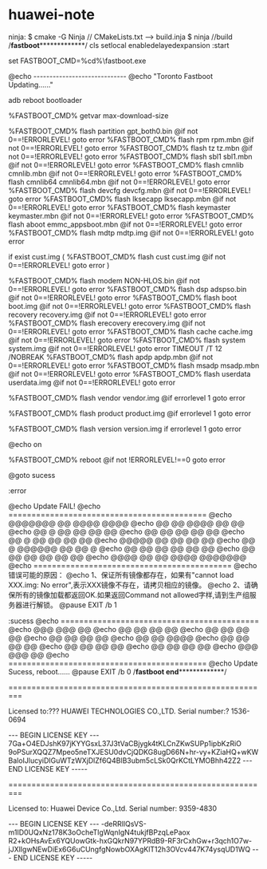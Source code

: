 # huawei-note
ninja:
$ cmake -G Ninja // CMakeLists.txt --> build.inja
$ ninja  //build 
/**********************fastboot***********************************/
cls
setlocal enabledelayedexpansion
:start

set FASTBOOT_CMD=%cd%\fastboot.exe

@echo -----------------------------
@echo "Toronto Fastboot Updating......"

adb reboot bootloader

%FASTBOOT_CMD% getvar max-download-size 

%FASTBOOT_CMD%  flash partition          gpt_both0.bin
	@if not 0==!ERRORLEVEL! goto error
%FASTBOOT_CMD%  flash rpm                 rpm.mbn
	@if not 0==!ERRORLEVEL! goto error
%FASTBOOT_CMD%  flash tz                  tz.mbn
	@if not 0==!ERRORLEVEL! goto error
%FASTBOOT_CMD%  flash sbl1                sbl1.mbn
	@if not 0==!ERRORLEVEL! goto error
%FASTBOOT_CMD%  flash cmnlib              cmnlib.mbn
	@if not 0==!ERRORLEVEL! goto error
%FASTBOOT_CMD%  flash cmnlib64            cmnlib64.mbn
	@if not 0==!ERRORLEVEL! goto error
%FASTBOOT_CMD%  flash devcfg              devcfg.mbn
	@if not 0==!ERRORLEVEL! goto error
%FASTBOOT_CMD%  flash lksecapp            lksecapp.mbn
	@if not 0==!ERRORLEVEL! goto error
%FASTBOOT_CMD%  flash keymaster           keymaster.mbn
	@if not 0==!ERRORLEVEL! goto error
%FASTBOOT_CMD%  flash aboot               emmc_appsboot.mbn
	@if not 0==!ERRORLEVEL! goto error
%FASTBOOT_CMD%  flash mdtp                mdtp.img
	@if not 0==!ERRORLEVEL! goto error

if exist cust.img (
	%FASTBOOT_CMD%  flash cust               cust.img
		@if not 0==!ERRORLEVEL! goto error
)

%FASTBOOT_CMD%  flash modem               NON-HLOS.bin
	@if not 0==!ERRORLEVEL! goto error
%FASTBOOT_CMD%  flash dsp                 adspso.bin
	@if not 0==!ERRORLEVEL! goto error
%FASTBOOT_CMD%  flash boot                 boot.img
	@if not 0==!ERRORLEVEL! goto error
%FASTBOOT_CMD%  flash recovery             recovery.img
	@if not 0==!ERRORLEVEL! goto error
%FASTBOOT_CMD%  flash erecovery             erecovery.img
	@if not 0==!ERRORLEVEL! goto error
%FASTBOOT_CMD%  flash cache                cache.img
	@if not 0==!ERRORLEVEL! goto error
%FASTBOOT_CMD%  flash system               system.img
	@if not 0==!ERRORLEVEL! goto error
TIMEOUT /T 12 /NOBREAK
%FASTBOOT_CMD%  flash apdp               	apdp.mbn
	@if not 0==!ERRORLEVEL! goto error
%FASTBOOT_CMD%  flash msadp               msadp.mbn
	@if not 0==!ERRORLEVEL! goto error
%FASTBOOT_CMD%  flash userdata           userdata.img
	@if not 0==!ERRORLEVEL! goto error

%FASTBOOT_CMD%  flash vendor             vendor.img
@if errorlevel 1 goto error

%FASTBOOT_CMD%  flash product            product.img
@if errorlevel 1 goto error

%FASTBOOT_CMD% flash version          version.img
if errorlevel 1 goto error

@echo on

%FASTBOOT_CMD% reboot
@if not !ERRORLEVEL!==0 goto error

@goto sucess

:error

@echo Update FAIL!
@echo ===========================================
@echo       @@@@@@@   @@     @@@@   @@@@
@echo        @@  @@  @@@@     @@     @@
@echo        @@   @ @@  @@    @@     @@
@echo        @@     @@  @@    @@     @@
@echo        @@  @  @@  @@    @@     @@
@echo        @@@@@  @@  @@    @@     @@
@echo        @@  @  @@@@@@    @@     @@   @
@echo        @@     @@  @@    @@     @@  @@
@echo        @@     @@  @@    @@     @@  @@
@echo       @@@@    @@  @@   @@@@   @@@@@@@
@echo ===========================================
@echo 错误可能的原因：
@echo    1、保证所有镜像都存在，如果有"cannot load XXX.img: No error",表示XXX镜像不存在，请拷贝相应的镜像。
@echo    2、请确保所有的镜像加载都返回OK.如果返回Command not allowed字样,请到生产组服务器进行解锁。
@pause
EXIT /b  1

:sucess
@echo ===========================================
@echo                 @@@   @@@  @@
@echo                @@ @@   @@  @@
@echo               @@   @@  @@ @@
@echo               @@   @@  @@ @@
@echo               @@   @@  @@@@
@echo               @@   @@  @@ @@
@echo               @@   @@  @@ @@
@echo                @@ @@   @@  @@
@echo                 @@@   @@@  @@
@echo ===========================================
@echo Update Sucess, reboot......
@pause
EXIT /b  0
/**********************fastboot end***********************************/

=========================================================

Licensed to:??? HUAWEI TECHNOLOGIES CO.,LTD.
Serial number:? 1536-0694


--- BEGIN LICENSE KEY ---
7Ga+O4EDJshK97jKYYGsxL37J3tVaCBjygk4tKLCnZKwSUPp1ipbKzRiO
9oPSurXQQZ7Mpeo5neTXJESU0dvCjQDKG8ugD66N+hr-vy+KZiaHQ+wKW
BaloIJlucyiDIGuWTzWXjDlZf6Q4BlB3ubm5cLSk0QrKCtLYMOBhh42Z2
--- END LICENSE KEY -----

=========================================================


Licensed to:    Huawei Device Co.,Ltd.
Serial number:  9359-4830

--- BEGIN LICENSE KEY ---
-deRRlIQsVS-m1ID0UQxNz178K3oOcheTlgWqnIgN4tukjfBPzqLePaox
R2+kOHsAvEx6YQUowGtk-hxGQkrN97YPRdB9-RF3rCxhGw+r3qch1O7w-
jJXlIgwNEwDiEx6G6uCUngfgNowbOXAgKlT12h3OVcv447K74ysqUD1WQ
--- END LICENSE KEY -----


